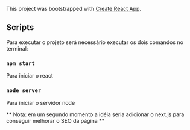 This project was bootstrapped with [Create React App](https://github.com/facebook/create-react-app).

## Scripts

Para executar o projeto será necessário executar os dois comandos no terminal:

### `npm start`

Para iniciar o react

### `node server`

Para iniciar o servidor node

** Nota: em um segundo momento a idéia seria adicionar o next.js para conseguir melhorar o SEO da página **

